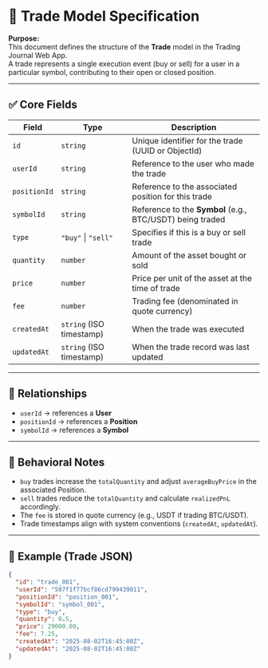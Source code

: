 # 📄 Trade Model Specification

**Purpose:**  
This document defines the structure of the **Trade** model in the Trading Journal Web App.  
A trade represents a single execution event (buy or sell) for a user in a particular symbol, contributing to their open or closed position.

---

## ✅ Core Fields

| Field         | Type                | Description                                                     |
|---------------|---------------------|-----------------------------------------------------------------|
| `id`          | `string`            | Unique identifier for the trade (UUID or ObjectId)              |
| `userId`      | `string`            | Reference to the user who made the trade                        |
| `positionId`  | `string`            | Reference to the associated position for this trade             |
| `symbolId`    | `string`            | Reference to the **Symbol** (e.g., BTC/USDT) being traded       |
| `type`        | `"buy"` \| `"sell"` | Specifies if this is a buy or sell trade                        |
| `quantity`    | `number`            | Amount of the asset bought or sold                              |
| `price`       | `number`            | Price per unit of the asset at the time of trade                |
| `fee`         | `number`            | Trading fee (denominated in quote currency)                     |
| `createdAt`   | `string` (ISO timestamp) | When the trade was executed                                 |
| `updatedAt`   | `string` (ISO timestamp) | When the trade record was last updated                      |

---

## 🔄 Relationships

- `userId` → references a **User**
- `positionId` → references a **Position**
- `symbolId` → references a **Symbol**

---

## 📌 Behavioral Notes

- `buy` trades increase the `totalQuantity` and adjust `averageBuyPrice` in the associated Position.
- `sell` trades reduce the `totalQuantity` and calculate `realizedPnL` accordingly.
- The `fee` is stored in quote currency (e.g., USDT if trading BTC/USDT).
- Trade timestamps align with system conventions (`createdAt`, `updatedAt`).

---

## 🧠 Example (Trade JSON)

```json
{
  "id": "trade_001",
  "userId": "507f1f77bcf86cd799439011",
  "positionId": "position_001",
  "symbolId": "symbol_001",
  "type": "buy",
  "quantity": 0.5,
  "price": 29000.00,
  "fee": 7.25,
  "createdAt": "2025-08-02T16:45:00Z",
  "updatedAt": "2025-08-02T16:45:00Z"
}
